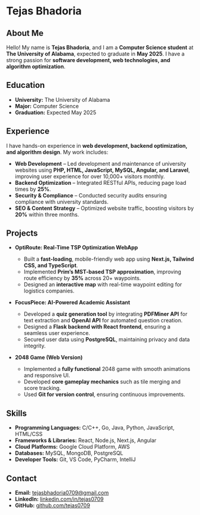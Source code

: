 # Tejas Bhadoria

## About Me
Hello! My name is **Tejas Bhadoria**, and I am a **Computer Science student** at **The University of Alabama**, expected to graduate in **May 2025**. I have a strong passion for **software development, web technologies, and algorithm optimization**.

## Education
- **University:** The University of Alabama  
- **Major:** Computer Science  
- **Graduation:** Expected May 2025  

## Experience
I have hands-on experience in **web development, backend optimization, and algorithm design**. My work includes:
- **Web Development** – Led development and maintenance of university websites using **PHP, HTML, JavaScript, MySQL, Angular, and Laravel**, improving user experience for over 10,000+ visitors monthly.
- **Backend Optimization** – Integrated RESTful APIs, reducing page load times by **25%**.
- **Security & Compliance** – Conducted security audits ensuring compliance with university standards.
- **SEO & Content Strategy** – Optimized website traffic, boosting visitors by **20%** within three months.

## Projects
- **OptiRoute: Real-Time TSP Optimization WebApp**  
  - Built a **fast-loading**, mobile-friendly web app using **Next.js, Tailwind CSS, and TypeScript**.
  - Implemented **Prim’s MST-based TSP approximation**, improving route efficiency by **35%** across 20+ waypoints.
  - Designed an **interactive map** with real-time waypoint editing for logistics companies.

- **FocusPiece: AI-Powered Academic Assistant**  
  - Developed a **quiz generation tool** by integrating **PDFMiner API** for text extraction and **OpenAI API** for automated question creation.
  - Designed a **Flask backend with React frontend**, ensuring a seamless user experience.
  - Secured user data using **PostgreSQL**, maintaining privacy and data integrity.

- **2048 Game (Web Version)**  
  - Implemented a **fully functional** 2048 game with smooth animations and responsive UI.
  - Developed **core gameplay mechanics** such as tile merging and score tracking.
  - Used **Git for version control**, ensuring continuous improvements.

## Skills
- **Programming Languages:** C/C++, Go, Java, Python, JavaScript, HTML/CSS  
- **Frameworks & Libraries:** React, Node.js, Next.js, Angular  
- **Cloud Platforms:** Google Cloud Platform, AWS
- **Databases:** MySQL, MongoDB, PostgreSQL  
- **Developer Tools:** Git, VS Code, PyCharm, IntelliJ  

## Contact
- **Email:** [tejasbhadoria0709@gmail.com](mailto:tejasbhadoria0709@gmail.com)  
- **LinkedIn:** [linkedin.com/in/tejas0709](https://linkedin.com/in/tejas0709)  
- **GitHub:** [github.com/tejas0709](https://github.com/tejas0709)  
